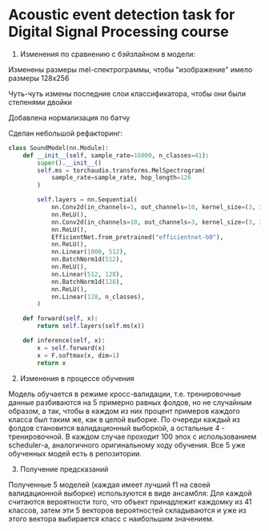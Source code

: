 # Acoustic event detection task for Digital Signal Processing course

1. Изменения по сравнению с бэйзлайном в модели:

Изменены размеры mel-спектрограммы, чтобы "изображение" имело размеры 128x256

Чуть-чуть измены последние слои классификатора, чтобы они были степенями двойки

Добавлена нормализация по батчу

Сделан небольшой рефакторинг:

```python
class SoundModel(nn.Module):
    def __init__(self, sample_rate=16000, n_classes=41):
        super().__init__()
        self.ms = torchaudio.transforms.MelSpectrogram(
            sample_rate=sample_rate, hop_length=126
        )

        self.layers = nn.Sequential(
            nn.Conv2d(in_channels=1, out_channels=10, kernel_size=(3, 3), padding=1),
            nn.ReLU(),
            nn.Conv2d(in_channels=10, out_channels=3, kernel_size=(3, 3), padding=1),
            nn.ReLU(),
            EfficientNet.from_pretrained("efficientnet-b0"),
            nn.ReLU(),
            nn.Linear(1000, 512),
            nn.BatchNorm1d(512),
            nn.ReLU(),
            nn.Linear(512, 128),
            nn.BatchNorm1d(128),
            nn.ReLU(),
            nn.Linear(128, n_classes),
        )

    def forward(self, x):
        return self.layers(self.ms(x))

    def inference(self, x):
        x = self.forward(x)
        x = F.softmax(x, dim=1)
        return x
```
2. Изменения в процессе обучения

Модель обучается в режиме кросс-валидации, 
т.е. тренировочные данные разбиваются на 5 примерно равных фолдов, но не случайным образом, 
а так, чтобы в каждом из них процент примеров каждого класса был таким же, как в целой выборке.
По очереди каждый из фолдов становится валидационный выборкой, а остальные 4 - тренировочной.
В каждом случае проходит 100 эпох с использованием scheduler-a, аналогичного оригинальному ходу обучения.
Все 5 уже обученных модей есть в репозитории.

3. Получение предсказаний

Полученные 5 моделей (каждая имеет лучший f1 на своей валидационной выборке) используются в виде ансамбля:
Для каждой считаются вероятности того, что объект принадлежит каждомку из 41 классов, 
затем эти 5 векторов вероятностей складываются и уже из этого вектора выбирается класс с наибольшим значением.

